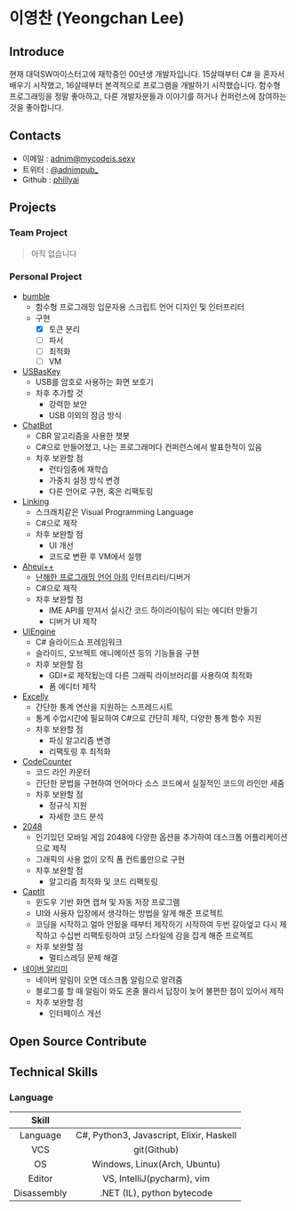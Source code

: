 # 이영찬 (Yeongchan Lee)

## Introduce

현재 대덕SW마이스터고에 재학중인 00년생 개발자입니다. 15살때부터 C# 을 혼자서 배우기 시작했고, 16살때부터 본격적으로 프로그램을 개발하기 시작했습니다. 함수형 프로그래밍을 정말 좋아하고, 다른 개발자분들과 이야기를 하거나 컨퍼런스에 참여하는 것을 좋아합니다.

## Contacts

- 이메일 : [adnim@mycodeis.sexy](mailto:adnim@mycodeis.sexy)
- 트위터 : [@adnimpub_](https://twitter.com/adnimpub_)
- Github : [phillyai](https://github.com/phillyai)

## Projects

### Team Project

> 아직 없습니다

### Personal Project

- [bumble](https://github.com/phillyai/bumble)
  - 함수형 프로그래밍 입문자용 스크립트 언어 디자인 및 인터프리터
  - 구현
    - [x] 토큰 분리
    - [ ] 파서
    - [ ] 최적화
    - [ ] VM
- [USBasKey](https://github.com/phillyai/USBasKey)
  - USB를 암호로 사용하는 화면 보호기
  - 차후 추가할 것
    - 강력한 보안
    - USB 이외의 잠금 방식
- [ChatBot](https://github.com/phillyai/ChatBot)
  - CBR 알고리즘을 사용한 챗봇
  - C#으로 만들어졌고, 나는 프로그래머다 컨퍼런스에서 발표한적이 있음
  - 차후 보완할 점
    - 런타임중에 재학습
    - 가중치 설정 방식 변경
    - 다른 언어로 구현, 혹은 리팩토링
- [Linking](https://github.com/phillyai/Linking-VPL)
  - 스크래치같은 Visual Programming Language
  - C#으로 제작
  - 차후 보완할 점
    - UI 개선
    - 코드로 변환 후 VM에서 실행
- [Aheui++](https://github.com/phillyai/Aheuiplusplus)
  - [난해한 프로그래밍 언어 아희](https://aheui.github.io/introduction.ko) 인터프리터/디버거
  - C#으로 제작
  - 차후 보완할 점
    - IME API를 만져서 실시간 코드 하이라이팅이 되는 에디터 만들기
    - 디버거 UI 제작
- [UIEngine](https://github.com/phillyai/UIEngine)
  - C# 슬라이드쇼 프레임워크
  - 슬라이드, 오브젝트 애니메이션 등의 기능들을 구현
  - 차후 보완할 점
    - GDI+로 제작됬는데 다른 그래픽 라이브러리를 사용하여 최적화
    - 폼 에디터 제작
- [Excelly](https://github.com/phillyai/Excelly)
  - 간단한 통계 연산을 지원하는 스프레드시트
  - 통계 수업시간에 필요하여 C#으로 간단히 제작, 다양한 통계 함수 지원
  - 차후 보완할 점
    - 파싱 알고리즘 변경
    - 리팩토링 후 최적화
- [CodeCounter](https://github.com/phillyai/CodeCounter)
  - 코드 라인 카운터
  - 간단한 문법을 구현하여 언어마다 소스 코드에서 실질적인 코드의 라인만 세줌
  - 차후 보완할 점
    - 정규식 지원
    - 자세한 코드 분석
- [2048](https://github.com/phillyai/2048)
  - 인기있던 모바일 게임 2048에 다양한 옵션을 추가하여 데스크톱 어플리케이션으로 제작
  - 그래픽의 사용 없이 오직 폼 컨트롤만으로 구현
  - 차후 보완할 점
    - 알고리즘 최적화 및 코드 리팩토링
- [CaptIt](https://github.com/phillyai/CaptIt_Renewer)
  - 윈도우 기반 화면 캡쳐 및 자동 저장 프로그램
  - UI와 사용자 입장에서 생각하는 방법을 알게 해준 프로젝트
  - 코딩을 시작하고 얼마 안됬을 때부터 제작하기 시작하여 두번 갈아엎고 다시 제작하고 수십번 리팩토링하여 코딩 스타일에 감을 잡게 해준 프로젝트
  - 차후 보완할 점
    - 멀티스레딩 문제 해결
- [네이버 알리미](https://github.com/phillyai/NaverAlarm)
  - 네이버 알림이 오면 데스크톱 알림으로 알려줌
  - 블로그를 할 때 알림이 와도 온줄 몰라서 답장이 늦어 불편한 점이 있어서 제작
  - 차후 보완할 점
    - 인터페이스 개선

## Open Source Contribute

## Technical Skills

### Language

|    Skill    |                                          |
| :---------: | :--------------------------------------: |
|  Language   | C#, Python3, Javascript, Elixir, Haskell |
|     VCS     |               git(Github)                |
|     OS      |       Windows, Linux(Arch, Ubuntu)       |
|   Editor    |        VS, IntelliJ(pycharm), vim        |
| Disassembly |        .NET (IL), python bytecode        |